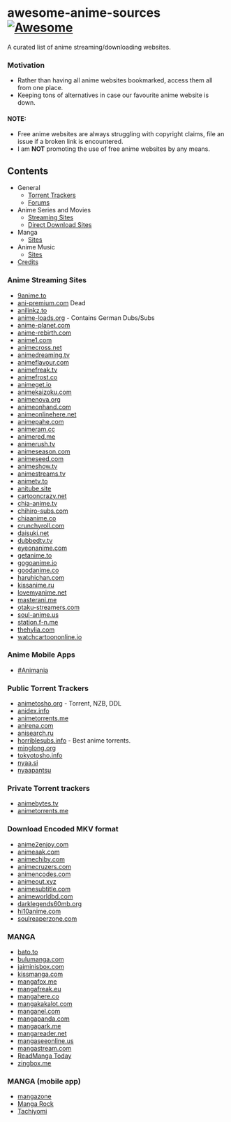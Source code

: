 # awesome-anime-sources [![Awesome](https://cdn.rawgit.com/sindresorhus/awesome/d7305f38d29fed78fa85652e3a63e154dd8e8829/media/badge.svg)](https://github.com/sindresorhus/awesome)

A curated list of anime streaming/downloading websites.

### Motivation

* Rather than having all anime websites bookmarked, access them all from one place.
* Keeping tons of alternatives in case our favourite anime website is down.


#### NOTE:

* Free anime websites are always struggling with copyright claims, file an issue if a broken link is encountered.
* I am **NOT** promoting the use of free anime websites by any means.


## Contents
* General
  - [Torrent Trackers]()
  - [Forums]()
* Anime Series and Movies
  - [Streaming Sites]()
  - [Direct Download Sites]()
* Manga
  - [Sites]()
* Anime Music
  - [Sites]()
* [Credits]()

### Anime Streaming Sites

* [9anime.to](https://9anime.to/)
* [ani-premium.com](http://ani-premium.com/) Dead
* [anilinkz.to](http://anilinkz.to/)
* [anime-loads.org](https://www.anime-loads.org/) - Contains German Dubs/Subs
* [anime-planet.com](https://www.anime-planet.com/)
* [anime-rebirth.com](http://anime-rebirth.com/)
* [anime1.com](http://www.anime1.com/)
* [animecross.net](http://www.animecross.net/)
* [animedreaming.tv](http://www.animedreaming.tv/)
* [animeflavour.com](http://animeflavor.com/)
* [animefreak.tv](http://www.animefreak.tv/)
* [animefrost.co](http://animefrost.co/)
* [animeget.io](http://animeget.io/)
* [animekaizoku.com](https://animekaizoku.com/)
* [animenova.org](http://animenova.org/)
* [animeonhand.com](http://www.animeonhand.com/)
* [animeonlinehere.net](http://animeonlinehere.net/)
* [animepahe.com](https://animepahe.com/)
* [animeram.cc](https://ww2.animeram.cc/)
* [animered.me](http://animered.me/)
* [animerush.tv](http://www.animerush.tv/)
* [animeseason.com](http://www.animeseason.com/)
* [animeseed.com](http://animeseed.com/)
* [animeshow.tv](http://animeshow.tv/)
* [animestreams.tv](https://animestreams.tv/)
* [animetv.to](https://www2.animetv.to/)
* [anitube.site](https://www.anitube.site/)
* [cartooncrazy.net](http://ww1.cartooncrazy.net/)
* [chia-anime.tv](http://www.chia-anime.tv/)
* [chihiro-subs.com](https://chihiro-subs.com/)
* [chiaanime.co](http://www.chiaanime.co/)
* [crunchyroll.com](http://www.crunchyroll.com/)
* [daisuki.net](https://www.daisuki.net/)
* [dubbedtv.tv](http://www.dubbedtv.tv/)
* [eyeonanime.com](http://eyeonanime.com/)
* [getanime.to](http://getanime.to/)
* [gogoanime.io](https://www1.gogoanime.sh/)
* [goodanime.co](http://www.goodanime.co/)
* [haruhichan.com](http://haruhichan.com/)
* [kissanime.ru](http://kissanime.ru/)
* [lovemyanime.net](http://www.lovemyanime.net/)
* [masterani.me](https://www.masterani.me/)
* [otaku-streamers.com](https://otaku-streamers.com/)
* [soul-anime.us](http://www13.soul-anime.us/)
* [station.f-n.me](https://station.f-n.me/)
* [thehylia.com](https://anime.thehylia.com/)
* [watchcartoononline.io](https://www.watchcartoononline.io/)

### Anime Mobile Apps
* [#Animania](http://www.mobi24.net/#anime)

### Public Torrent Trackers
* [animetosho.org](https://animetosho.org) - Torrent, NZB, DDL
* [anidex.info](https://anidex.info/)
* [animetorrents.me](https://animetorrents.me/)
* [anirena.com](https://www.anirena.com/)
* [anisearch.ru](https://anisearch.ru/)
* [horriblesubs.info](http://horriblesubs.info/) - Best anime torrents.
* [minglong.org](http://tracker.minglong.org:8080/)
* [tokyotosho.info](https://www.tokyotosho.info/)
* [nyaa.si](https://nyaa.si/)
* [nyaapantsu](https://nyaa.pantsu.cat/)

### Private Torrent trackers

 * [animebytes.tv](https://animebytes.tv/)
 * [animetorrents.me](https://animetorrents.me/)

### Download Encoded MKV format

* [anime2enjoy.com](http://anime2enjoy.com/)
* [animeaak.com](http://www.animeaak.com/)
* [animechiby.com](http://www.animechiby.com/)
* [animecruzers.com](http://animecruzers.com/)
* [animencodes.com](http://animencodes.com)
* [animeout.xyz](https://www.animeout.xyz/)
* [animesubtitle.com](http://animesubtitle.com/)
* [animeworldbd.com](http://animeworldbd.com)
* [darklegends60mb.org](http://www.darklegends60mb.org/)
* [hi10anime.com](http://hi10anime.com/)
* [soulreaperzone.com](http://www.soulreaperzone.com/)

### MANGA

* [bato.to](http://bato.to/)
* [bulumanga.com](http://bulumanga.com/)
* [jaiminisbox.com](https://jaiminisbox.com/)
* [kissmanga.com](http://kissmanga.com/)
* [mangafox.me](https://mangafox.me/)
* [mangafreak.eu](http://mangafreak.eu/)
* [mangahere.co](https://www.mangahere.co/)
* [mangakakalot.com](http://mangakakalot.com/)
* [manganel.com](http://manganel.com)
* [mangapanda.com](http://www.mangapanda.com/)
* [mangapark.me](http://mangapark.me/)
* [mangareader.net](http://www.mangareader.net/)
* [mangaseeonline.us](http://mangaseeonline.us/)
* [mangastream.com](http://mangastream.com/)
* [ReadManga Today](https://www.readmng.com/)
* [zingbox.me](http://www.zingbox.me/)

### MANGA (mobile app)
* [mangazone](https://play.google.com/store/apps/details?id=com.ng.mangazone&hl=en)
* [Manga Rock](https://play.google.com/store/apps/details?id=com.notabasement.mangarock.android.titan)
* [Tachiyomi](https://github.com/inorichi/tachiyomi)
